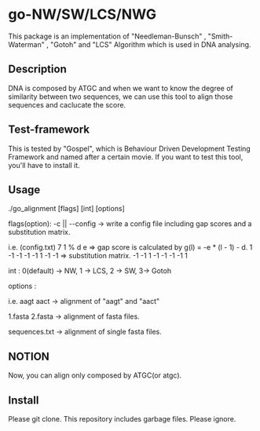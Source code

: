 go-NW/SW/LCS/NWG
===

This package is an implementation of "Needleman-Bunsch" , "Smith-Waterman" , "Gotoh" and "LCS" Algorithm which is used in DNA analysing. 

## Description
DNA is composed by ATGC and when we want to know the degree of similarity between two sequences, we can use this tool to align those sequences and caclucate the score.

## Test-framework
This is tested by "Gospel", which is Behaviour Driven Development Testing Framework and named after a certain movie.
If you want to test this tool, you'll have to install it.

## Usage
./go\_alignment [flags] [int] [options]

flags(option): -c || --config -> write a config file including gap scores and a substitution matrix.

i.e. (config.txt)
               7 1 % d e => gap score is calculated by g(l) = -e * (l - 1) - d.
                1 -1 -1 -1
               -1  1 -1 -1 => substitution matrix. 
               -1 -1  1 -1
               -1 -1 -1  1

int : 0(default) -> NW, 1 -> LCS, 2 -> SW, 3-> Gotoh

options :

i.e. aagt aact -> alignment of "aagt" and "aact"

1.fasta 2.fasta -> alignment of fasta files. 

sequences.txt -> alignment of single fasta files.

## NOTION
Now, you can align only composed by ATGC(or atgc).

## Install
Please git clone. This repository includes garbage files. Please ignore.


